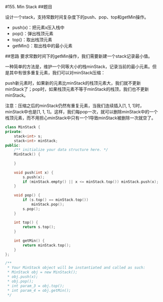 #155. Min Stack
##题目

设计一个stack，支持常数时间复杂度下的push、pop、top和getMin操作。
 - push(x)：把元素x压入栈中
 - pop()：弹出栈顶元素
 - top()：取出栈顶元素
 - getMin()：取出栈中的最小元素

##思路
要求常数时间下的getMin操作，我们需要新建一个stack记录最小值。

一种简单的方法是，维护一个同等大小的栈minStack，记录当前的最小元素。但是其中有很多重复元素，我们可以对minStack压缩：

push新元素时，如果新的元素比minStack的栈顶元素大，我们就不更新minStack了；pop时，如果栈顶元素不等于minStack的栈顶，我们也不更新minStack。

注意：压缩之后的minStack仍然有重复元素，当我们连续插入[1, 1, 1]时，minStack中也是[1, 1, 1]。这样，我们每pop一次，就可以删除minStack中的一个栈顶元素，而不用担心minStack中只有一个1导致minStack被删除一次就空了。
```C++
class MinStack {
private:
    stack<int> s;
    stack<int> minStack;
public:
    /** initialize your data structure here. */
    MinStack() {
        
    }
    
    void push(int x) {
        s.push(x);
        if (minStack.empty() || x <= minStack.top()) minStack.push(x);
    }
    
    void pop() {
        if (s.top() == minStack.top())
            minStack.pop();
        s.pop();
    }
    
    int top() {
        return s.top();
    }
    
    int getMin() {
        return minStack.top();
    }
};

/**
 * Your MinStack object will be instantiated and called as such:
 * MinStack obj = new MinStack();
 * obj.push(x);
 * obj.pop();
 * int param_3 = obj.top();
 * int param_4 = obj.getMin();
 */
```

